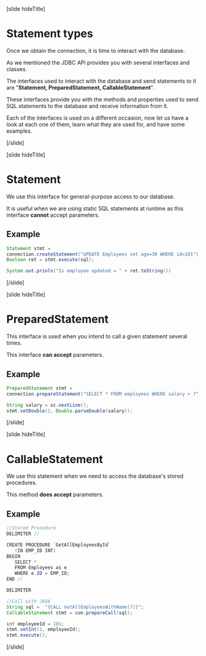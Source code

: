 [slide hideTitle]

# Statement types

Once we obtain the connection, it is time to interact with the database. 

As we mentioned the JDBC APi provides you with several interfaces and classes.

The interfaces used to interact with the database and send statements to it are "**Statement, PreparedStatement, CallableStatement**".

These interfaces provide you with the methods and properties used to send SQL statements to the database and receive information from it.

Each of the interfaces is used on a different occasion, now let us have a look at each one of them, learn what they are used for, and have some examples. 

[/slide]

[slide hideTitle]

# Statement
We use this interface for general-purpose access to our database. 

It is useful when we are using static SQL statements at runtime as this interface **cannot** accept parameters.

## Example
```java
Statement stmt = 
connection.createStatement("UPDATE Employees set age=30 WHERE id=101");
Boolean ret = stmt.execute(sql);

System.out.prinln("Is employee updated = " + ret.toString())
```

[/slide]

[slide hideTitle]
# PreparedStatement

This interface is used when you intend to call a given statement several times. 

This interface **can accept** parameters.

## Example
```java
PreparedStatement stmt = 
connection.prepareStatement("SELECT * FROM employees WHERE salary > ?");

String salary = sc.nextLine();
stmt.setDouble(1, Double.parseDouble(salary));

```

[/slide]

[slide hideTitle]

# CallableStatement
We use this statement when we need to access the database's stored procedures. 

This method **does accept** parameters.

## Example
```java
//Stored Procedure
DELIMITER //

CREATE PROCEDURE `GetAllEmployeesById` 
   (IN EMP_ID INT)
BEGIN
   SELECT * 
   FROM Employees as e
   WHERE e.ID = EMP_ID;
END //

DELIMITER

//Call with JAVA
String sql =  "{CALL GetAllEmployeesWithName(?)}";
CallableStatement stmt = con.prepareCall(sql);

int employeeId = 101;
stmt.setInt(1, employeeId);
stmt.execute();
```

[/slide]